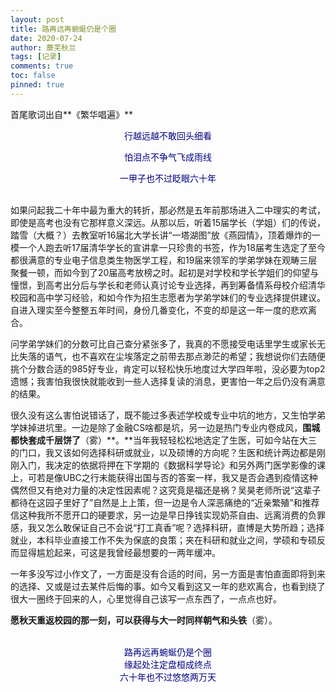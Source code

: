 ```yaml
---
layout: post
title: 路再远再蜿蜒仍是个圈
date: 2020-07-24
author: 蘼芜秋兰
tags: [记录]
comments: true
toc: false
pinned: true
---
```

首尾歌词出自**《繁华唱遍》** 

<center><font color=Navy><blod>
行越远越不敢回头细看<br>

怕泪点不争气飞成雨线<br>

一甲子也不过眨眼六十年</blod></font></center>

<br>
如果问起我二十年中最为重大的转折，那必然是五年前那场进入二中理实的考试，即使是高考也没有它那样意义深远。从那以后，听着15届学长（学姐）们的传说，踏雪（大概？）去教室听16届北大学长讲“一塔湖图”放《燕园情》，顶着爆炸的一模一个人跑去听17届清华学长的宣讲拿一只珍贵的书签，作为18届考生选定了至今都很满意的专业电子信息类生物医学工程，和19届来领军的学弟学妹在观畴三层聚餐一顿，而如今到了20届高考放榜之时。起初是对学校和学长学姐们的仰望与憧憬，到高考出分后与学长和老师认真讨论专业选择，再到筹备情系母校介绍清华校园和高中学习经验，和如今作为招生志愿者为学弟学妹们的专业选择提供建议。自进入理实至今整整五年时间，身份几番变化，不变的却是这一年一度的悲欢离合。

问学弟学妹们的分数可比自己查分紧张多了，我真的不愿接受电话里学生或家长无比失落的语气，也不喜欢在尘埃落定之前带去那点渺茫的希望；我想说你们去随便挑个分数合适的985好专业，肯定可以轻松快乐地度过大学四年啦，没必要为top2遗憾；我害怕我很快就能收到一些人选择复读的消息，更害怕一年之后仍没有满意的结果。

很久没有这么害怕说错话了，既不能过多表述学校或专业中坑的地方，又生怕学弟学妹掉进坑里。一边是除了金融CS啥都是坑，另一边是热门专业内卷成风，**围城都快套成千层饼了**（雾）**。**当年我轻轻松松地选定了生医，可如今站在大三的门口，我又该如何选择科研或就业，以及硕博的方向呢？生医和统计两边都是刚刚入门，我决定的依据将押在下学期的《数据科学导论》和另外两门医学影像的课上，可若是像UBC之行未能获得出国与否的答案一样，我又是否会遇到疫情这种偶然但又有绝对力量的决定性因素呢？这究竟是福还是祸？吴昊老师所说“这辈子都待在这园子里好了”自然是上上策，但一边是令人深恶痛绝的“近亲繁殖”和推荐信这种我所不愿开口的硬要求，另一边是早日挣钱实现奶茶自由、远离消费的负罪感，我又怎么敢保证自己不会说“打工真香”呢？选择科研，直博是大势所趋；选择就业，本科毕业直接工作不失为保底的良策；夹在科研和就业之间，学硕和专硕反而显得尴尬起来，可这是我曾经最想要的一两年缓冲。

一年多没写过小作文了，一方面是没有合适的时间，另一方面是害怕直面即将到来的选择、又或是过去某件后悔的事。如今又看到这又一年的悲欢离合，也看到绕了很大一圈终于回来的人，心里觉得自己该写一点东西了，一点点也好。

**愿秋天重返校园的那一刻，可以获得与大一时同样朝气和头铁**（雾）。

<br>
<center><font color=Navy><blod>路再远再蜿蜒仍是个圈</blod></font></center>

<center><font color=Navy><blod>缘起处注定盘桓成终点</blod></font></center>

<center><font color=Navy><blod>六十年也不过悠悠两万天</blod></font></center>
